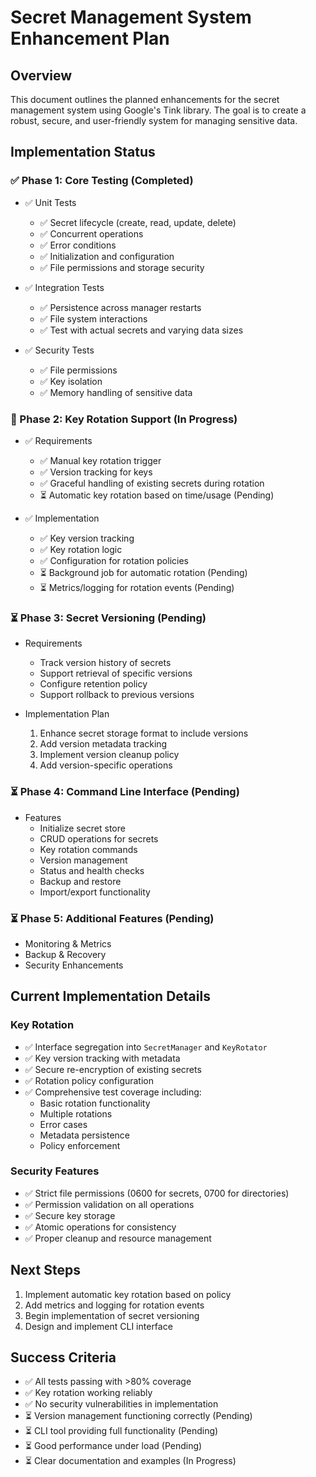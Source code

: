 # Secret Management System Enhancement Plan

## Overview

This document outlines the planned enhancements for the secret management system using Google's Tink library. The goal is to create a robust, secure, and user-friendly system for managing sensitive data.

## Implementation Status

### ✅ Phase 1: Core Testing (Completed)

- ✅ Unit Tests
  - ✅ Secret lifecycle (create, read, update, delete)
  - ✅ Concurrent operations
  - ✅ Error conditions
  - ✅ Initialization and configuration
  - ✅ File permissions and storage security

- ✅ Integration Tests
  - ✅ Persistence across manager restarts
  - ✅ File system interactions
  - ✅ Test with actual secrets and varying data sizes

- ✅ Security Tests
  - ✅ File permissions
  - ✅ Key isolation
  - ✅ Memory handling of sensitive data

### 🚧 Phase 2: Key Rotation Support (In Progress)

- ✅ Requirements
  - ✅ Manual key rotation trigger
  - ✅ Version tracking for keys
  - ✅ Graceful handling of existing secrets during rotation
  - ⏳ Automatic key rotation based on time/usage (Pending)

- ✅ Implementation
  - ✅ Key version tracking
  - ✅ Key rotation logic
  - ✅ Configuration for rotation policies
  - ⏳ Background job for automatic rotation (Pending)
  - ⏳ Metrics/logging for rotation events (Pending)

### ⏳ Phase 3: Secret Versioning (Pending)

- Requirements
  - Track version history of secrets
  - Support retrieval of specific versions
  - Configure retention policy
  - Support rollback to previous versions

- Implementation Plan
  1. Enhance secret storage format to include versions
  2. Add version metadata tracking
  3. Implement version cleanup policy
  4. Add version-specific operations

### ⏳ Phase 4: Command Line Interface (Pending)

- Features
  - Initialize secret store
  - CRUD operations for secrets
  - Key rotation commands
  - Version management
  - Status and health checks
  - Backup and restore
  - Import/export functionality

### ⏳ Phase 5: Additional Features (Pending)

- Monitoring & Metrics
- Backup & Recovery
- Security Enhancements

## Current Implementation Details

### Key Rotation

- ✅ Interface segregation into `SecretManager` and `KeyRotator`
- ✅ Key version tracking with metadata
- ✅ Secure re-encryption of existing secrets
- ✅ Rotation policy configuration
- ✅ Comprehensive test coverage including:
  - Basic rotation functionality
  - Multiple rotations
  - Error cases
  - Metadata persistence
  - Policy enforcement

### Security Features

- ✅ Strict file permissions (0600 for secrets, 0700 for directories)
- ✅ Permission validation on all operations
- ✅ Secure key storage
- ✅ Atomic operations for consistency
- ✅ Proper cleanup and resource management

## Next Steps

1. Implement automatic key rotation based on policy
2. Add metrics and logging for rotation events
3. Begin implementation of secret versioning
4. Design and implement CLI interface

## Success Criteria

- ✅ All tests passing with >80% coverage
- ✅ Key rotation working reliably
- ✅ No security vulnerabilities in implementation
- ⏳ Version management functioning correctly (Pending)
- ⏳ CLI tool providing full functionality (Pending)
- ⏳ Good performance under load (Pending)
- ⏳ Clear documentation and examples (In Progress)
